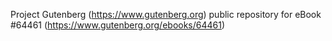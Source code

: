 Project Gutenberg (https://www.gutenberg.org) public repository for
eBook #64461 (https://www.gutenberg.org/ebooks/64461)
